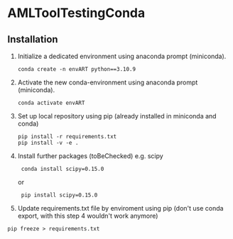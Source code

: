 # AMLToolTestingConda

## Installation

1. Initialize a dedicated environment using anaconda prompt (miniconda).
   ```
   conda create -n envART python==3.10.9
   ```
2. Activate the new conda-environment using anaconda prompt (miniconda).
   ```
   conda activate envART
   ```
   
3. Set up local repository using pip (already installed in miniconda and conda)
   
   ```
   pip install -r requirements.txt
   pip install -v -e .
   ```
4. Install further packages (toBeChecked)
   e.g. scipy
   ```
    conda install scipy=0.15.0
   ```
   or 
   ```
    pip install scipy=0.15.0
   ```
   
6. Update requirements.txt file by enviroment using pip (don't use conda export, with this step 4 wouldn't work anymore) 
  ```
  pip freeze > requirements.txt
  ```
